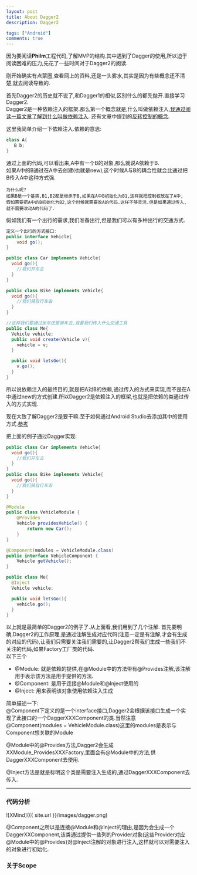 ```yaml
---
layout: post
title: About Dagger2
description: Dagger2

tags: ["Android"]
comments: true
---
```


因为要阅读**Philm**工程代码,了解MVP的结构.其中遇到了Dagger的使用,所以迫于阅读困难的压力,先花了一些时间对于Dagger2的阅读.

刚开始确实有点蒙圈,查看网上的资料,还是一头雾水,其实是因为有些概念还不清楚,就去阅读导致的.

首先Dagger2的历史就不说了,和Dagger1的相似,区别什么的都先抛开.直接学习Dagger2.  
Dagger2是一种依赖注入的框架.那么第一个概念就是,什么叫做依赖注入,[我通过阅读一篇文章了解到什么叫做依赖注入](http://codethink.me/2015/08/01/dependency-injection-theory/).
还有文章中提到的[反转控制的概念](http://zhangjunhd.blog.51cto.com/113473/126530/).

这里我简单介绍一下依赖注入.依赖的意思:   

```java   
class A{
   B b;
}
```

通过上面的代码,可以看出来,A中有一个B的对象,那么就说A依赖于B.  
如果A中的B通过在A中去创建(也就是new),这个时候A与B的耦合性就会比通过把B传入A中这种方式强.  

```
为什么呢?     
如果B是一个基类,B1,B2都是继承于B,如果在A中B初始化为B1,这样就把控制权放在了A中,
假如需要把A中的B初始化为B2,这个时候就需要改A的代码.这样不够灵活.但是如果通过传入,
就不需要改动A的代码了.
```

假如我们有一个出行的需求,我们准备出行,但是我们可以有多种出行的交通方式.

```java
定义一个出行的方式接口:
public interface Vehicle{
    void go();
}

public class Car implements Vehicle{
  void go(){
    //我们开车去
  }
}

public class Bike implements Vehicle{
  void go(){
    //我们骑自行车去
  }
}

//这样我们要通过坐车还是骑车去,就看我们传入什么交通工具
public class Me{
  Vehicle vehicle;
  public void create(Vehicle v){
    vehicle = v;
  }

  public void letsGo(){
    v.go();
  }
}
```


所以说依赖注入的最终目的,就是把A对B的依赖,通过传入的方式来实现,而不是在A中通过new的方式创建.所以Dagger2是依赖注入的框架,也就是把依赖的类通过传入的方式实现.

现在大致了解Dagger2是要干嘛.至于如何通过Android Studio去添加其中的使用方式.[参考](http://codethink.me/2015/08/06/dependency-injection-with-dagger-2/)

把上面的例子通过Dagger实现:  

```java
public class Car implements Vehicle{
  void go(){
    //我们开车去
  }
}
public class Bike implements Vehicle{
  void go(){
    //我们骑自行车去
  }
}

@Module
public class VehicleModule {
    @Provides
    Vehicle providesVehicle() {
        return new Car();
    }
}

@Component(modules = VehicleModule.class)
public interface VehicleComponent {
    Vehicle getVehicle();
}

public class Me{
  @Inject
  Vehicle vehicle;

  public void letsGo(){
    vehicle.go();
  }
}
```

以上就是最简单的Dagger2的例子了.从上面看,我们用到了几个注解.
首先要明确,Dagger2的工作原理,是通过注解生成对应代码(注意一定是有注解,才会有生成的对应的代码),让我们只需要关注我们需要的,让Dagger2帮我们生成一些我们不关注的代码,如果Factory工厂类的代码.   
以下三个
* @Module: 就是依赖的提供,在@Module中的方法带有@Provides注解,该注解用于表示该方法是用于提供的方法.  
* @Component: 是用于连接@Module和@Inject使用的   
* @Inject: 用来表明该对象使用依赖注入生成  

简单描述一下:  
@Component下定义的是一个interface接口,Dagger2会根据该接口生成一个实现了此接口的一个DaggerXXXComponent的类.当然注意@Component(modules = VehicleModule.class)这里的modules是表示与Component想关联的Module   

@Module中的@Provides方法,Dagger2会生成XXModule_ProvidesXXXFactory,里面会有@Module中的方法,供DaggerXXXComponent去使用.  

@Inject方法是就是标明这个类是需要注入生成的,通过DaggerXXXComponent去传入.  

*****

### 代码分析
![XMind]({{ site.url }}/images/dagger.png)

@Component之所以是连接@Module和@Inject的理由,是因为会生成一个DaggerXXComponent,该类通过提供一些列的Provider<T>对象(这些Provider对应@Module中的@Provides)对@Inject注解的对象进行注入,这样就可以对需要注入的对象进行初始化.

### 关于Scope
